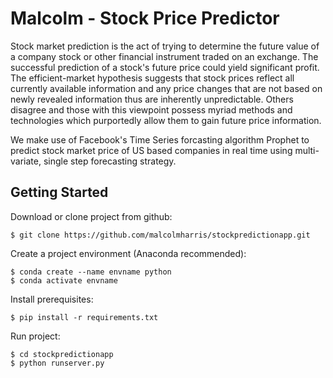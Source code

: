 # Malcolm - Stock Price Predictor


Stock market prediction is the act of trying to determine the future value of a company stock or other financial instrument traded on an exchange. The successful prediction of a stock's future price could yield significant profit. The efficient-market hypothesis suggests that stock prices reflect all currently available information and any price changes that are not based on newly revealed information thus are inherently unpredictable. Others disagree and those with this viewpoint possess myriad methods and technologies which purportedly allow them to gain future price information.

We make use of Facebook's Time Series forcasting algorithm Prophet to predict stock market price of US based companies in real time using multi-variate, single step forecasting strategy.



## Getting Started

Download or clone project from github:
```
$ git clone https://github.com/malcolmharris/stockpredictionapp.git
```

Create a project environment (Anaconda recommended):
```
$ conda create --name envname python
$ conda activate envname
```

Install prerequisites:
```
$ pip install -r requirements.txt
```

Run project:
```
$ cd stockpredictionapp
$ python runserver.py
